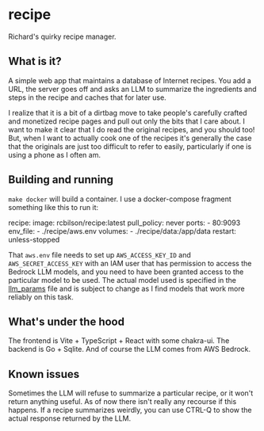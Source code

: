 # recipe

Richard's quirky recipe manager.

## What is it?

A simple web app that maintains a database of Internet recipes. You add a URL,
the server goes off and asks an LLM to summarize the ingredients and steps in
the recipe and caches that for later use.

I realize that it is a bit of a dirtbag move to take people's carefully crafted
and monetized recipe pages and pull out only the bits that I care about. I want
to make it clear that I do read the original recipes, and you should too! But,
when I want to actually cook one of the recipes it's generally the case that
the originals are just too difficult to refer to easily, particularly if one is
using a phone as I often am.

## Building and running

`make docker` will build a container. I use a docker-compose fragment something
like this to run it:

  recipe:
    image: rcbilson/recipe:latest
    pull_policy: never
    ports:
      - 80:9093
    env_file:
      - ./recipe/aws.env
    volumes:
      - ./recipe/data:/app/data
    restart: unless-stopped

That `aws.env` file needs to set up `AWS_ACCESS_KEY_ID` and
`AWS_SECRET_ACCESS_KEY` with an IAM user that has permission to access the
Bedrock LLM models, and you need to have been granted access to the particular
model to be used. The actual model used is specified in the
[llm_params](backend/cmd/server/llm_params.go) file and is subject to change as
I find models that work more reliably on this task.

## What's under the hood

The frontend is Vite + TypeScript + React with some chakra-ui. The backend is
Go + Sqlite. And of course the LLM comes from AWS Bedrock.

## Known issues

Sometimes the LLM will refuse to summarize a particular recipe, or it won't
return anything useful. As of now there isn't really any recourse if this happens.
If a recipe summarizes weirdly, you can use CTRL-Q to show the actual response
returned by the LLM.
